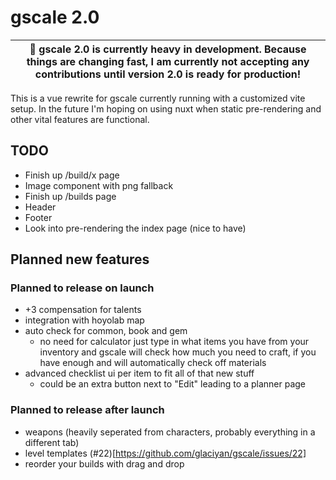 # gscale 2.0
|🛑 gscale 2.0 is currently heavy in development. Because things are changing fast, I am currently not accepting any contributions until version 2.0 is ready for production!|
|-|

This is a vue rewrite for gscale currently running with a customized vite setup. In the future I'm hoping on using nuxt when static pre-rendering and other vital features are functional.

## TODO
- Finish up /build/x page
- Image component with png fallback
- Finish up /builds page
- Header
- Footer
- Look into pre-rendering the index page (nice to have)

## Planned new features
### Planned to release on launch
- +3 compensation for talents
- integration with hoyolab map
- auto check for common, book and gem
	- no need for calculator just type in what items you have from your inventory and gscale will check how much you need to craft, if you have enough and will automatically check off materials
- advanced checklist ui per item to fit all of that new stuff
	- could be an extra button next to "Edit" leading to a planner page

### Planned to release after launch
- weapons (heavily seperated from characters, probably everything in a different tab)
- level templates (#22)[https://github.com/glaciyan/gscale/issues/22]
- reorder your builds with drag and drop

